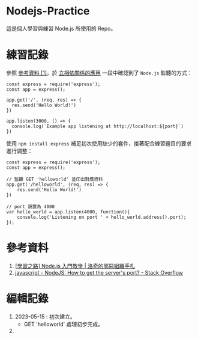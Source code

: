 # Nodejs-Practice
這是個人學習與練習 Node.js 所使用的 Repo。

# 練習記錄
參照 [參考資料 [1]](https://summer10920.github.io/2020/12-30/article-nodejs/)，於 [立相依關係的應用](https://summer10920.github.io/2020/12-30/article-nodejs/#%E7%AB%8B%E7%9B%B8%E4%BE%9D%E9%97%9C%E4%BF%82%E7%9A%84%E6%87%89%E7%94%A8) 一段中確認到了 `Node.js` 監聽的方式：
```
const express = require('express');
const app = express();

app.get('/', (req, res) => {
  res.send('Hello World!')
})

app.listen(3000, () => {
  console.log(`Example app listening at http://localhost:${port}`)
})
```
使用 `npm install express` 補足初次使用缺少的套件，接著配合練習題目的要求進行調整：
```
const express = require('express');
const app = express();

// 監聽 GET 'helloworld' 並印出對應資料
app.get('/helloworld', (req, res) => {
    res.send('Hello World!')
})

// port 設置為 4000
var hello_world = app.listen(4000, function(){
    console.log('Listening on port ' + hello_world.address().port);
});
```

# 參考資料
1. [[學習之路] Node.js 入門教學 | 洛奇的邪惡組織手札](https://summer10920.github.io/2020/12-30/article-nodejs/)
2. [javascript - NodeJS: How to get the server's port? - Stack Overflow](https://stackoverflow.com/questions/4840879/nodejs-how-to-get-the-servers-port)

# 編輯記錄
1. 2023-05-15 : 初次建立。
    - GET 'helloworld' 處理初步完成。
2. 